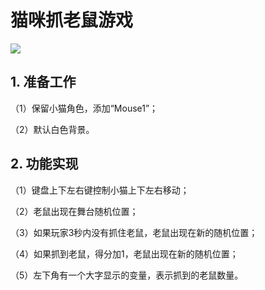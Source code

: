 ﻿
# 猫咪抓老鼠游戏

![](https://img-blog.csdnimg.cn/20210305091551876.png)
 
## 1. 准备工作

（1）保留小猫角色，添加“Mouse1”；

（2）默认白色背景。


## 2. 功能实现

（1）键盘上下左右键控制小猫上下左右移动；

（2）老鼠出现在舞台随机位置；

（3）如果玩家3秒内没有抓住老鼠，老鼠出现在新的随机位置；

（4）如果抓到老鼠，得分加1，老鼠出现在新的随机位置；

（5）左下角有一个大字显示的变量，表示抓到的老鼠数量。